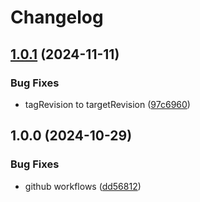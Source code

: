 # Changelog

## [1.0.1](https://github.com/AustralianBioCommons/gen3-eks-pipeline/compare/v1.0.0...v1.0.1) (2024-11-11)


### Bug Fixes

* tagRevision to targetRevision ([97c6960](https://github.com/AustralianBioCommons/gen3-eks-pipeline/commit/97c6960bcc67aa584ea51e4dac17016a3ca8b1a5))

## 1.0.0 (2024-10-29)


### Bug Fixes

* github workflows ([dd56812](https://github.com/AustralianBioCommons/gen3-eks-pipeline/commit/dd56812e96516fd2976a8fb602a6212319bd3263))
